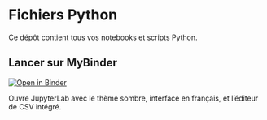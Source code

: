 # Fichiers Python

Ce dépôt contient tous vos notebooks et scripts Python.

## Lancer sur MyBinder

[![Open in Binder](https://mybinder.org/badge_logo.svg)](https://mybinder.org/v2/gh/physique-henriiv/fichiers_python/main?urlpath=lab&flush=true)

Ouvre JupyterLab avec le thème sombre, interface en français, et l’éditeur de CSV intégré.
